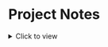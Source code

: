 # Project Notes

<details>
    <summary>Click to view</summary><br>
    <b>[May 24, 2024]</b> Work on the fine-tune part where the huggingFace model was frozen and add a CNN on the head of ViT**
</details>
